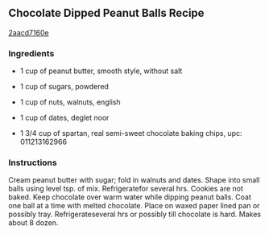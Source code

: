 ## Chocolate Dipped Peanut Balls Recipe

[2aacd7160e](http://cookeatshare.com/recipes/chocolate-dipped-peanut-balls-8038)

### Ingredients

 - 1 cup of peanut butter, smooth style, without salt

 - 1 cup of sugars, powdered

 - 1 cup of nuts, walnuts, english

 - 1 cup of dates, deglet noor

 - 1 3/4 cup of spartan, real semi-sweet chocolate baking chips, upc: 011213162966

### Instructions

Cream peanut butter with sugar; fold in walnuts and dates. Shape into small balls using level tsp. of mix. Refrigeratefor several hrs. Cookies are not baked. Keep chocolate over warm water while dipping peanut balls. Coat one ball at a time with melted chocolate. Place on waxed paper lined pan or possibly tray. Refrigerateseveral hrs or possibly till chocolate is hard. Makes about 8 dozen.